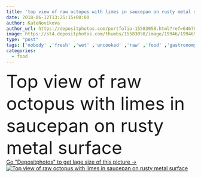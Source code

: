 ```yaml
---
title: 'top view of raw octopus with limes in saucepan on rusty metal surface'
date: 2018-06-12T13:25:15+00:00
author: KateNovikova
author_url: https://depositphotos.com/portfolio-15583058.html?ref=64678756
image: https://st4.depositphotos.com/thumbs/15583058/image/19946/199469078/api_thumb_450.jpg?forcejpeg=true
type: "post"
tags: ['nobody' ,'fresh' ,'wet' ,'uncooked' ,'raw' ,'food' ,'gastronomy' ,'ingredient' ,'fruit' ,'delicious' ,'dark' ,'freshness' ,'big' ,'gourmet' ,'seafood' ,'culinary' ,'marine' ,'surface' ,'citrus' ,'Mediterranean' ,'mollusk' ,'octopus' ,'tentacles' ,'saucepan' ,'limes' ,'Healthy Eating' ,'top view' ,'sea food' ,'restaurant food' ,'rusty metal' ]
categories: 
  - food
---
```

<div aling="center">
            <font size="60"> Top view of raw octopus with limes in saucepan on rusty metal surface</font>   
</div>
<div>
    <a href='https://st4.depositphotos.com/thumbs/15583058/image/19946/199469078/api_thumb_450.jpg?forcejpeg=true?ref=64678756' target=_blank > Go "Depositphotos" to get lage size of this picture ->
        <img href='https://st4.depositphotos.com/thumbs/15583058/image/19946/199469078/api_thumb_450.jpg?forcejpeg=true?ref=64678756' src='https://st4.depositphotos.com/15583058/19946/i/950/depositphotos_199469078-stock-photo-top-view-raw-octopus-limes.jpg?forcejpeg=true' alt='Top view of raw octopus with limes in saucepan on rusty metal surface' >
    </a>
</div>
